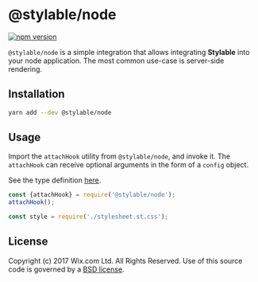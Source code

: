 # @stylable/node

[![npm version](https://img.shields.io/npm/v/@stylable/node.svg)](https://www.npmjs.com/package/@stylable/node)

`@stylable/node` is a simple integration that allows integrating **Stylable** into your node application. The most common use-case is server-side rendering.

## Installation

```sh
yarn add --dev @stylable/node
```
## Usage
Import the `attachHook` utility from `@stylable/node`, and invoke it.
The `attachHook` can receive optional arguments in the form of a `config` object. 

See the type definition [here](https://github.com/wix/stylable/blob/master/packages/node/src/require-hook.ts#L5).

```ts
const {attachHook} = require('@stylable/node');
attachHook();

const style = require('./stylesheet.st.css');
```
## License

Copyright (c) 2017 Wix.com Ltd. All Rights Reserved. Use of this source code is governed by a [BSD license](./LICENSE).

